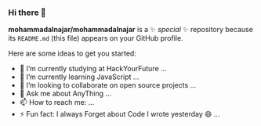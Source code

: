 ### Hi there 👋

**mohammadalnajar/mohammadalnajar** is a ✨ _special_ ✨ repository because its `README.md` (this file) appears on your GitHub profile.

Here are some ideas to get you started:

- 🔭 I’m currently studying at HackYourFuture ... 
- 🌱 I’m currently learning JavaScript ...
- 👯 I’m looking to collaborate on open source projects ...
- 💬 Ask me about AnyThing ...
- 📫 How to reach me: ...
- ⚡ Fun fact: I always Forget about Code I wrote yesterday  :smile: ... 


